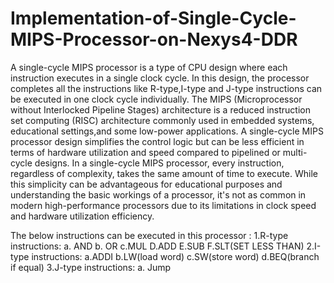 # Implementation-of-Single-Cycle-MIPS-Processor-on-Nexys4-DDR
A single-cycle MIPS processor is a type of CPU design where each instruction executes in a single clock cycle. In this design, 
the processor completes all the instructions like R-type,I-type and J-type instructions can be executed in one clock cycle individually.
The MIPS (Microprocessor without Interlocked Pipeline Stages) architecture is a reduced instruction set computing (RISC) architecture 
commonly used in embedded systems, educational settings,and some low-power applications. A single-cycle MIPS processor design simplifies 
the control logic but can be less efficient in terms of hardware utilization and speed compared to pipelined or multi-cycle designs.
In a single-cycle MIPS processor, every instruction, regardless of complexity, takes the same amount of time to execute.
While this simplicity can be advantageous for educational purposes and understanding the basic workings of a processor, 
it's not as common in modern high-performance processors due to its limitations in clock speed and hardware utilization efficiency.

The below instructions can be executed in this processor :
1.R-type instructions: 
                       a. AND
                       b. OR
                       c.MUL
                       D.ADD
                       E.SUB
                       F.SLT(SET LESS THAN)
2.I-type instructions:
                       a.ADDI
                       b.LW(load word)
                       c.SW(store word)
                       d.BEQ(branch if equal)
3.J-type instructions:
                      a. Jump




                       
